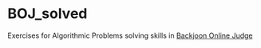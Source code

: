 # BOJ_solved
Exercises for Algorithmic Problems solving skills in [Backjoon Online Judge](https://www.acmicpc.net/)
